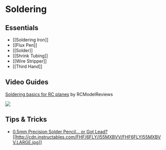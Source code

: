 # Soldering

## Essentials

* [[Soldering Iron]]
* [[Flux Pen]]
* [[Solder]]
* [[Shrink Tubing]]
* [[Wire Stripper]]
* [[Third Hand]]

## Video Guides

[Soldering basics for RC planes][soldering-basics] by RCModelReviews

[![](http://i1.ytimg.com/vi/nS0bEuYPJoA/0.jpg)][soldering-basics]

[soldering-basics]: https://www.youtube.com/watch?v=nS0bEuYPJoA

## Tips & Tricks

* [0.5mm Precision Solder Pencil... or Got Lead?](http://www.instructables.com/id/05mm-Precision-Solder-Dispenser-or-Solder-Doodling/)
  [[http://cdn.instructables.com/FHF/6FLY/I55MXBVV/FHF6FLYI55MXBVV.LARGE.jpg]]